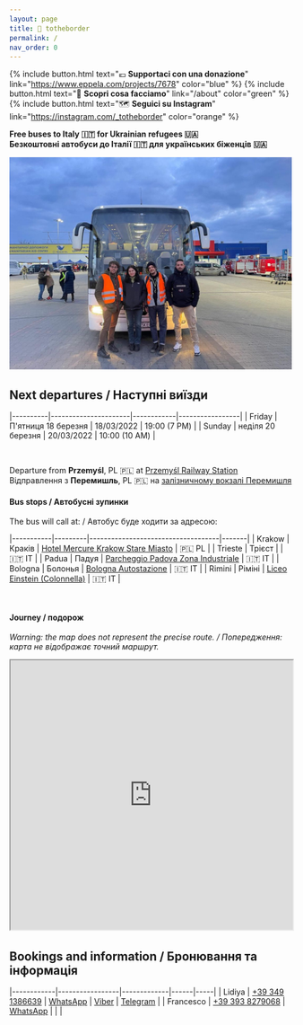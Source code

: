 ```yaml
---
layout: page
title: 📍 totheborder
permalink: /
nav_order: 0
---
```


{% include button.html text="💶 **Supportaci con una donazione**" link="https://www.eppela.com/projects/7678" color="blue" %} {% include button.html text="👐 **Scopri cosa facciamo**" link="/about" color="green" %} {% include button.html text="🗺 **Seguici su Instagram**" link="https://instagram.com/_totheborder" color="orange" %}

**Free buses to Italy 🇮🇹 for Ukrainian refugees 🇺🇦** <br/>
**Безкоштовні автобуси до Італії 🇮🇹 для українських біженців 🇺🇦**

<img src="/assets/home.jpg"/>

## Next departures / Наступні виїзди

|----------|----------------------|------------|-----------------|
| Friday   | П'ятниця 18 березня  | 18/03/2022 | 19:00 (7 PM)    |
| Sunday   | неділя 20 березня    | 20/03/2022 | 10:00 (10 AM)   |  

<br/>

Departure from **Przemyśl**, PL 🇵🇱  at <a href="https://goo.gl/maps/9KvfgWvoYnhvFsC87" target="_blank">Przemyśl Railway Station</a><br/>
Відправлення з **Перемишль**, PL 🇵🇱 на <a href="https://goo.gl/maps/9KvfgWvoYnhvFsC87" target="_blank">залізничному вокзалі Перемишля</a>

#### Bus stops / Автобусні зупинки

The bus will call at: / Автобус буде ходити за адресою:

|-----------|---------|------------------------------------|-------|
| Krakow    | Краків  | <a href="https://g.page/MercureKrakowStareMiasto?share" target="_blank">Hotel Mercure Krakow Stare Miasto</a>  | 🇵🇱 PL |
| Trieste   | Трієст  |                                    | 🇮🇹 IT |
| Padua     | Падуя   | <a href="https://goo.gl/maps/1Ew9dwuqS6XyTyb38" target="_blank">Parcheggio Padova Zona Industriale</a> | 🇮🇹 IT |
| Bologna   | Болонья | <a href="https://goo.gl/maps/HHe7rnSBaCyjZmDz6" target="_blank">Bologna Autostazione</a>               | 🇮🇹 IT |
| Rimini    | Ріміні  | <a href="https://goo.gl/maps/4cKwb3YsEiAQuyRv8" target="_blank">Liceo Einstein (Colonnella)</a>        | 🇮🇹 IT |

<br/>

#### Journey / подорож

_Warning: the map does not represent the precise route. / Попередження: карта не відображає точний маршрут._

<iframe src="https://www.google.com/maps/d/u/1/embed?mid=1RDBPYBmVBTh5TUjMURHqqwDRRISlq2CX&ehbc=2E312F" width="100%" height="480"></iframe>

## Bookings and information / Бронювання та інформація

|------------|-----------------|-------------|------|-----|
| Lidiya     | <a href="tel:+393491386639">+39 349 1386639</a> | <a href="https://wa.me/+393491386639">WhatsApp</a> | <a href="https://msng.link/o/?00380951607881=vi">Viber</a> | <a href="https://t.me/+380951607881">Telegram</a> |
| Francesco  | <a href="tel:+393938279068">+39 393 8279068</a> | <a href="https://wa.me/+393938279068">WhatsApp</a> | | |

<br/>
